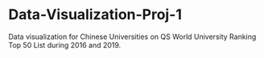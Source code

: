 # Data-Visualization-Proj-1
Data visualization for Chinese Universities on QS World University Ranking Top 50 List during 2016 and 2019.

